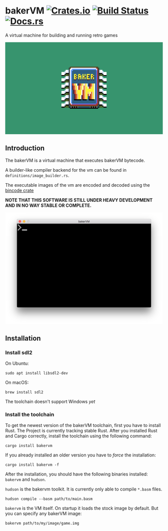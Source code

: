 # bakerVM [![Crates.io][crate-image]][crate-link] [![Build Status][travis-image]][travis-link] [![Docs.rs][docs-image]][docs-link]
A virtual machine for building and running retro games

![The logo of the bakerVM][logo]

## Introduction

The bakerVM is a virtual machine that executes bakerVM bytecode.

A builder-like compiler backend for the vm can be found in `definitions/image_builder.rs`.

The executable images of the vm are encoded and decoded using the [bincode crate][bincode]

**NOTE THAT THIS SOFTWARE IS STILL UNDER HEAVY DEVELOPMENT AND IN NO WAY STABLE OR COMPLETE.**

![A screenshot of the bakerVM][screenshot]

## Installation

### Install sdl2

On Ubuntu:
```shell
sudo apt install libsdl2-dev
```

On macOS:
```shell
brew install sdl2
```

The toolchain doesn't support Windows *yet*

### Install the toolchain

To get the newest version of the bakerVM toolchain, first you have to install Rust. The Project is currently tracking stable Rust. After you installed Rust and Cargo correctly, install the toolchain using the following command:
```shell
cargo install bakervm
```
If you already installed an older version you have to *force* the installation:
```shell
cargo install bakervm -f
```

After the installation, you should have the following binaries installed: `bakervm` and `hudson`.

`hudson` is the bakervm toolkit. It is currently only able to compile `*.basm` files.
```
hudson compile --basm path/to/main.basm
```
`bakervm` is the VM itself. On startup it loads the stock image by default. But you can specify any bakerVM image:
```shell
bakervm path/to/my/image/game.img
```

[crate-image]: https://img.shields.io/crates/v/bakervm.svg
[crate-link]: https://crates.io/crates/bakervm
[travis-image]: https://travis-ci.org/bakervm/bakervm.svg?branch=master
[travis-link]: https://travis-ci.org/bakervm/bakervm
[docs-image]: https://docs.rs/bakervm/badge.svg
[docs-link]: https://docs.rs/bakervm
[screenshot]: https://raw.githubusercontent.com/bakervm/bakervm/master/screenshot.png
[logo]: https://raw.githubusercontent.com/bakervm/bakervm/master/logo.png
[bincode]: https://crates.io/crates/bincode
